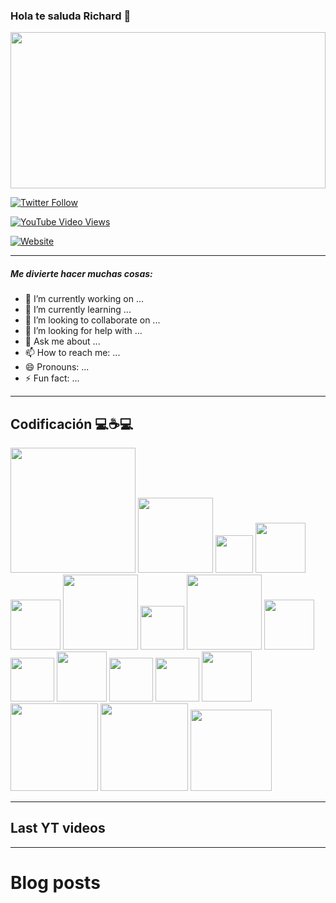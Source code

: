 ### Hola te saluda Richard 👋

<img src="https://i.pinimg.com/originals/9b/7a/a3/9b7aa3832d787c909a9f56c5764e2649.gif" style="width:100%;height:250px;" />

<br/>

[![Twitter Follow](https://img.shields.io/twitter/follow/Richard6_10?color=green&label=Richard&logo=twitter&style=for-the-badge)](https://twitter.com/Richard6_10)

[![YouTube Video Views](https://img.shields.io/youtube/views/XDQ1qC6DCQs?color=green&label=Richard&logo=youtube&logoColor=red&style=for-the-badge)](https://www.youtube.com/channel/UCvHWv1YfSPOwAyW2c3UQvJw)

[![Website](https://img.shields.io/website?label=Richard&logo=blogger&style=for-the-badge&up_message=Blog&url=https%3A%2F%2Fblogrichardfernando.blogspot.com%2F)](https://blogrichardfernando.blogspot.com/)

---
##### Me divierte hacer muchas cosas:

- 🔭 I’m currently working on ...
- 🌱 I’m currently learning ...
- 👯 I’m looking to collaborate on ...
- 🤔 I’m looking for help with ...
- 💬 Ask me about ...
- 📫 How to reach me: ...
- 😄 Pronouns: ...
- ⚡ Fun fact: ...

---
## Codificación 💻☕💻

<img src="https://www.qweb.com.mx/wp-content/uploads/2018/06/1499794874html5-js-css3-logo-png.png" width="200px" />
<img src="https://nodejs.org/static/images/logos/nodejs-new-pantone-black.svg" width="120px" />
<img src="http://assets.stickpng.com/images/5847ea22cef1014c0b5e4833.png" width="60px" />
<img src="http://tech.tribalyte.eu/wp-content/uploads/2018/05/ionic.png" width="80px" />
<img src="https://victorroblesweb.es/wp-content/uploads/2016/11/mongodb.png" width="80px" />
<img src="https://download.logo.wine/logo/MySQL/MySQL-Logo.wine.png" width="120px" />
<img src="http://assets.stickpng.com/images/5848152fcef1014c0b5e4967.png" width="70px" />
<img src="https://elwhileinfinito.files.wordpress.com/2015/03/django_logo1.png?w=517&h=269" width="120px" />
<img src="https://www.softdor.com/blog/wp-content/uploads/2019/03/postgresql-logo.png" width="80px" />
<img src="https://upload.wikimedia.org/wikipedia/commons/thumb/4/4c/Typescript_logo_2020.svg/1200px-Typescript_logo_2020.svg.png" width="70px" />
<img src="https://i.blogs.es/8d2420/650_1000_java/1366_2000.png" width="80px" />
<img src="https://upload.wikimedia.org/wikipedia/commons/thumb/b/b2/Bootstrap_logo.svg/1024px-Bootstrap_logo.svg.png" width="70px" />
<img src="https://upload.wikimedia.org/wikipedia/commons/thumb/8/82/C_Sharp_logo.png/715px-C_Sharp_logo.png" width="70px" />
<img src="https://upload.wikimedia.org/wikipedia/commons/thumb/4/47/React.svg/1200px-React.svg.png" width="80px" />
<img src="https://upload.wikimedia.org/wikipedia/commons/thumb/3/38/SQLite370.svg/1200px-SQLite370.svg.png" width="140px" />
<img src="https://manticore-labs.com/wp-content/uploads/2019/02/nest.png" width="140px" />
<img src="https://cleventy.com/wp-content/uploads/2020/05/spring-boot.png" width="130px" />

---
## Last YT videos
<!-- YT:START -->
<!-- YT:END -->

---
# Blog posts
<!-- BLOG-POST-LIST:START -->
<!-- BLOG-POST-LIST:END -->



